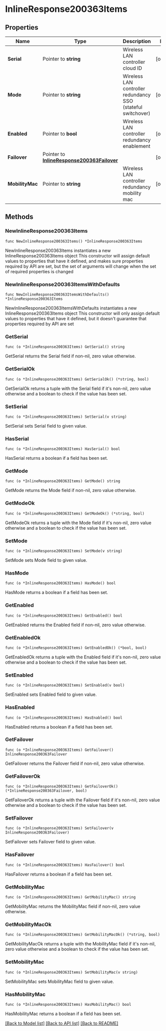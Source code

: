 # InlineResponse200363Items

## Properties

Name | Type | Description | Notes
------------ | ------------- | ------------- | -------------
**Serial** | Pointer to **string** | Wireless LAN controller cloud ID | [optional] 
**Mode** | Pointer to **string** | Wireless LAN controller redundancy SSO (stateful switchover) | [optional] 
**Enabled** | Pointer to **bool** | Wireless LAN controller redundancy enablement | [optional] 
**Failover** | Pointer to [**InlineResponse200363Failover**](InlineResponse200363Failover.md) |  | [optional] 
**MobilityMac** | Pointer to **string** | Wireless LAN controller redundancy mobility mac  | [optional] 

## Methods

### NewInlineResponse200363Items

`func NewInlineResponse200363Items() *InlineResponse200363Items`

NewInlineResponse200363Items instantiates a new InlineResponse200363Items object
This constructor will assign default values to properties that have it defined,
and makes sure properties required by API are set, but the set of arguments
will change when the set of required properties is changed

### NewInlineResponse200363ItemsWithDefaults

`func NewInlineResponse200363ItemsWithDefaults() *InlineResponse200363Items`

NewInlineResponse200363ItemsWithDefaults instantiates a new InlineResponse200363Items object
This constructor will only assign default values to properties that have it defined,
but it doesn't guarantee that properties required by API are set

### GetSerial

`func (o *InlineResponse200363Items) GetSerial() string`

GetSerial returns the Serial field if non-nil, zero value otherwise.

### GetSerialOk

`func (o *InlineResponse200363Items) GetSerialOk() (*string, bool)`

GetSerialOk returns a tuple with the Serial field if it's non-nil, zero value otherwise
and a boolean to check if the value has been set.

### SetSerial

`func (o *InlineResponse200363Items) SetSerial(v string)`

SetSerial sets Serial field to given value.

### HasSerial

`func (o *InlineResponse200363Items) HasSerial() bool`

HasSerial returns a boolean if a field has been set.

### GetMode

`func (o *InlineResponse200363Items) GetMode() string`

GetMode returns the Mode field if non-nil, zero value otherwise.

### GetModeOk

`func (o *InlineResponse200363Items) GetModeOk() (*string, bool)`

GetModeOk returns a tuple with the Mode field if it's non-nil, zero value otherwise
and a boolean to check if the value has been set.

### SetMode

`func (o *InlineResponse200363Items) SetMode(v string)`

SetMode sets Mode field to given value.

### HasMode

`func (o *InlineResponse200363Items) HasMode() bool`

HasMode returns a boolean if a field has been set.

### GetEnabled

`func (o *InlineResponse200363Items) GetEnabled() bool`

GetEnabled returns the Enabled field if non-nil, zero value otherwise.

### GetEnabledOk

`func (o *InlineResponse200363Items) GetEnabledOk() (*bool, bool)`

GetEnabledOk returns a tuple with the Enabled field if it's non-nil, zero value otherwise
and a boolean to check if the value has been set.

### SetEnabled

`func (o *InlineResponse200363Items) SetEnabled(v bool)`

SetEnabled sets Enabled field to given value.

### HasEnabled

`func (o *InlineResponse200363Items) HasEnabled() bool`

HasEnabled returns a boolean if a field has been set.

### GetFailover

`func (o *InlineResponse200363Items) GetFailover() InlineResponse200363Failover`

GetFailover returns the Failover field if non-nil, zero value otherwise.

### GetFailoverOk

`func (o *InlineResponse200363Items) GetFailoverOk() (*InlineResponse200363Failover, bool)`

GetFailoverOk returns a tuple with the Failover field if it's non-nil, zero value otherwise
and a boolean to check if the value has been set.

### SetFailover

`func (o *InlineResponse200363Items) SetFailover(v InlineResponse200363Failover)`

SetFailover sets Failover field to given value.

### HasFailover

`func (o *InlineResponse200363Items) HasFailover() bool`

HasFailover returns a boolean if a field has been set.

### GetMobilityMac

`func (o *InlineResponse200363Items) GetMobilityMac() string`

GetMobilityMac returns the MobilityMac field if non-nil, zero value otherwise.

### GetMobilityMacOk

`func (o *InlineResponse200363Items) GetMobilityMacOk() (*string, bool)`

GetMobilityMacOk returns a tuple with the MobilityMac field if it's non-nil, zero value otherwise
and a boolean to check if the value has been set.

### SetMobilityMac

`func (o *InlineResponse200363Items) SetMobilityMac(v string)`

SetMobilityMac sets MobilityMac field to given value.

### HasMobilityMac

`func (o *InlineResponse200363Items) HasMobilityMac() bool`

HasMobilityMac returns a boolean if a field has been set.


[[Back to Model list]](../README.md#documentation-for-models) [[Back to API list]](../README.md#documentation-for-api-endpoints) [[Back to README]](../README.md)


